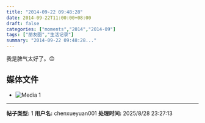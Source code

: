 ```yaml
---
title: "2014-09-22 09:48:28"
date: 2014-09-22T11:00:00+08:00
draft: false
categories: ["moments","2014","2014-09"]
tags: ["朋友圈","生活记录"]
summary: "2014-09-22 09:48:28..."
---
```


我是脾气太好了。😊

## 媒体文件

- ![Media 1](/Moments/photos/2014-09-22/201409220948280.jpg)

---

**帖子类型:** 1
**用户名:** chenxueyuan001
**处理时间:** 2025/8/28 23:27:13